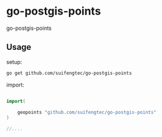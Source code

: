 # go-postgis-points
go-postgis-points

## Usage

setup:

```bash
go get github.com/suifengtec/go-postgis-points

```

import:

```go

import(

    geopoints "github.com/suifengtec/go-postgis-points"
)

//....
```

